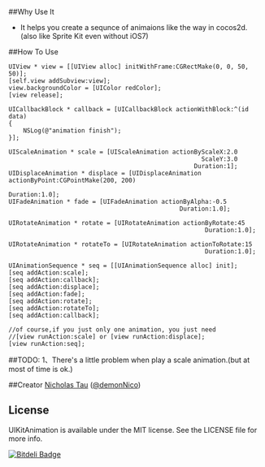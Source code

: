 ##Why Use It

* It helps you create a sequnce of animaions like the way in cocos2d. (also like Sprite Kit even without iOS7)

##How To Use

```
UIView * view = [[UIView alloc] initWithFrame:CGRectMake(0, 0, 50, 50)];
[self.view addSubview:view];
view.backgroundColor = [UIColor redColor];
[view release];

UICallbackBlock * callback = [UICallbackBlock actionWithBlock:^(id data)
{
    NSLog(@"animation finish");
}];

UIScaleAnimation * scale = [UIScaleAnimation actionByScaleX:2.0
                                                     ScaleY:3.0
                                                   Duration:1];
UIDisplaceAnimation * displace = [UIDisplaceAnimation actionByPoint:CGPointMake(200, 200)
                                                           Duration:1.0];
UIFadeAnimation * fade = [UIFadeAnimation actionByAlpha:-0.5
                                               Duration:1.0];

UIRotateAnimation * rotate = [UIRotateAnimation actionByRotate:45
                                                      Duration:1.0];

UIRotateAnimation * rotateTo = [UIRotateAnimation actionToRotate:15
                                                      Duration:1.0];

UIAnimationSequence * seq = [[UIAnimationSequence alloc] init];
[seq addAction:scale];
[seq addAction:callback];
[seq addAction:displace];
[seq addAction:fade];
[seq addAction:rotate];
[seq addAction:rotateTo];
[seq addAction:callback];

//of course,if you just only one animation, you just need
//[view runAction:scale] or [view runAction:displace];
[view runAction:seq];

```
##TODO:
1、There's a little problem when play a scale animation.(but at most of time is ok.)

##Creator
[Nicholas Tau](http://www.taofengping.com) ([@demonNico](https://twitter.com/demonnico))

## License

UIKitAnimation is available under the MIT license. See the LICENSE file for more info.


[![Bitdeli Badge](https://d2weczhvl823v0.cloudfront.net/demon1105/uikitanimationpro/trend.png)](https://bitdeli.com/free "Bitdeli Badge")

